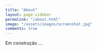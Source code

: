 ```yaml
---
title: "About"
layout: page-sidebar
permalink: "/about.html"
image: "/assets/images/screenshot.jpg"
comments: true
---
```


Em construção ...
